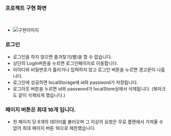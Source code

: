 ### 프로젝트 구현 화면

<br/>

- ![구현이미지](./src/images/news_project.gif)

### 로그인

- 로그인을 하지 않으면 즐겨찾기(별)을 할 수 없습니다.
- 상단의 LogIn버튼을 누르면 로그인페이지로 이동합니다.
- 아이디와 비밀번호가 틀리거나 입력하지 않고 로그인 버튼을 누르면 경고문이 나옵니다.
- 로그인에 성공하면 localStorage에 id와 password가 저장됩니다.
- 로그아웃 버튼을 누르면 id와 password가 localStore상에서 삭제됩니다. (북마크도 같이 삭제되게 했습니다.)

### 페이지 버튼은 최대 16개 입니다.

- 한 페이지 당 6개의 데이터를 불러오며 그 이상의 요청은 무료 플랜에서 가져올 수 없어 최대 페이지 버튼 16으로 제한했습니다.
